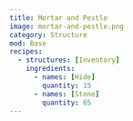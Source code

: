 ```yaml
---
title: Mortar and Pestle
image: mortar-and-pestle.png
category: Structure
mod: Base
recipes: 
  - structures: [Inventory]
    ingredients: 
      - names: [Hide]
        quantity: 15
      - names: [Stone]
        quantity: 65
---
```

